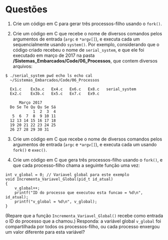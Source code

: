 # Questões

1. Crie um código em C para gerar três processos-filho usando o `fork()`.

2. Crie um código em C que recebe o nome de diversos comandos pelos argumentos de entrada (`argc` e `*argv[]`), e executa cada um sequencialmente usando `system()`. Por exemplo, considerando que o código criado recebeu o nome de `serial_system`, e que ele foi executado em março de 2017 na pasta **/Sistemas_Embarcados/Code/06_Processos**, que contem diversos arquivos:

```
$ ./serial_system pwd echo ls echo cal
  ~/Sistemas_Embarcados/Code/06_Processos

  Ex1.c    Ex3a.c   Ex4.c   Ex6.c   Ex8.c   serial_system
  Ex2.c    Ex3b.c   Ex5.c   Ex7.c   Ex9.c

      Março 2017
  Do Se Te Qu Qu Se Sá
            1  2  3  4
   5  6  7  8  9 10 11
  12 13 14 15 16 17 18
  19 20 21 22 23 24 25
  26 27 28 29 30 31
```

3. Crie um código em C que recebe o nome de diversos comandos pelos argumentos de entrada (`argc` e `*argv[]`), e executa cada um usando `fork()` e `exec()`.

4. Crie um código em C que gera três processos-filho usando o `fork()`, e que cada processo-filho chama a seguinte função uma vez:

```
int v_global = 0; // Variavel global para este exemplo
void Incrementa_Variavel_Global(pid_t id_atual)
{
	v_global++;
	printf("ID do processo que executou esta funcao = %d\n", id_atual);
	printf("v_global = %d\n", v_global);
}
```

(Repare que a função `Incrementa_Variavel_Global()` recebe como entrada o ID do processo que a chamou.) Responda: a variável global `v_global` foi compartilhada por todos os processos-filho, ou cada processo enxergou um valor diferente para esta variável?
